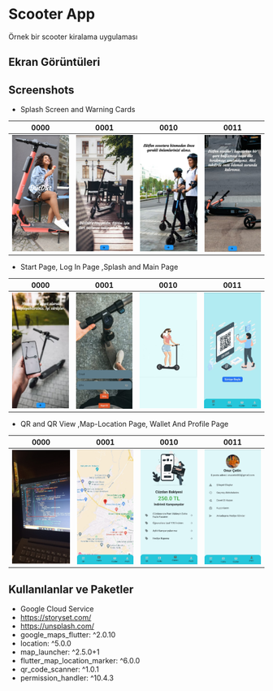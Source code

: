 # Scooter App 

Örnek bir scooter kiralama uygulaması


## Ekran Görüntüleri

## Screenshots

- Splash Screen and Warning Cards

|                   0000                    |                   0001                   |                   0010                   |                       0011                        |
|:-----------------------------------------:|:----------------------------------------:|:----------------------------------------:|:-------------------------------------------------:|
| ![](images/ss/1.jpeg) | ![](images/ss/2.jpeg) | ![](images/ss/3.jpeg) | ![](images/ss/4.jpeg) |


- Start Page, Log In Page ,Splash and Main Page

|                   0000                    |                   0001                   |                  0010                   |                      0011                      |
|:-----------------------------------------------:|:-----------------------------------------:|:--------------------------------------:|:------------------------------------------------:|
| ![](images/ss/5.jpeg) | ![](images/ss/6.jpeg) | ![](images/ss/7.jpeg) | ![](images/ss/8.jpeg) |

- QR and QR View ,Map-Location Page, Wallet And Profile Page

|                   0000                    |                   0001                   |                  0010                   |                      0011                      |
|:-----------------------------------------------:|:-----------------------------------------:|:--------------------------------------:|:------------------------------------------------:|
| ![](images/ss/9.jpeg) | ![](images/ss/10.jpeg) | ![](images/ss/11.jpeg) | ![](images/ss/12.jpeg) |


  
## Kullanılanlar ve Paketler

- Google Cloud Service
- https://storyset.com/
- https://unsplash.com/
- google_maps_flutter: ^2.0.10
- location: ^5.0.0
- map_launcher: ^2.5.0+1
- flutter_map_location_marker: ^6.0.0
- qr_code_scanner: ^1.0.1
- permission_handler: ^10.4.3

  

